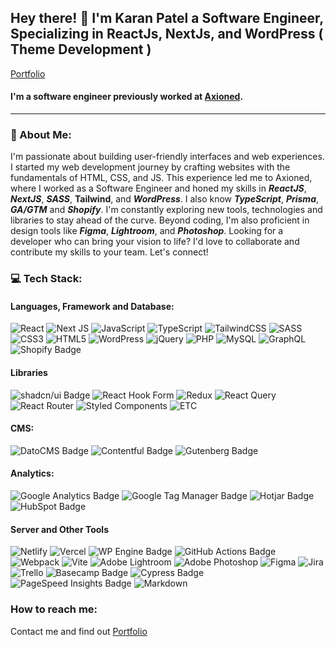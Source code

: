 ## Hey there! 👋 I'm Karan Patel a Software Engineer, Specializing in ReactJs, NextJs, and WordPress ( Theme Development )
[Portfolio](https://karanp.vercel.app/)

#### I'm a software engineer previously worked at [Axioned](https://axioned.com/).

---

### **💫 About Me:**
I'm passionate about building user-friendly interfaces and web experiences. I started my web development journey by crafting websites with the fundamentals of HTML, CSS, and JS. This experience led me to Axioned, where I worked as a Software Engineer and honed my skills in **_ReactJS_**, **_NextJS_**, **_SASS_**, **Tailwind**, and **_WordPress_**. I also know **_TypeScript_**, **_Prisma_**, **_GA/GTM_** and **_Shopify_**. I'm constantly exploring new tools, technologies and libraries to stay ahead of the curve. Beyond coding, I'm also proficient in design tools like **_Figma_**, **_Lightroom_**, and **_Photoshop_**. Looking for a developer who can bring your vision to life? I'd love to collaborate and contribute my skills to your team. Let's connect!

### **💻 Tech Stack:**

#### Languages, Framework and Database:
![React](https://img.shields.io/badge/react-%2320232a.svg?style=for-the-badge&logo=react&logoColor=%2361DAFB) ![Next JS](https://img.shields.io/badge/Next-black?style=for-the-badge&logo=next.js&logoColor=white) ![JavaScript](https://img.shields.io/badge/javascript-%23323330.svg?style=for-the-badge&logo=javascript&logoColor=%23F7DF1E) ![TypeScript](https://img.shields.io/badge/typescript-%23007ACC.svg?style=for-the-badge&logo=typescript&logoColor=white) ![TailwindCSS](https://img.shields.io/badge/tailwindcss-%2338B2AC.svg?style=for-the-badge&logo=tailwind-css&logoColor=white) ![SASS](https://img.shields.io/badge/SASS-hotpink.svg?style=for-the-badge&logo=SASS&logoColor=white) ![CSS3](https://img.shields.io/badge/css3-%231572B6.svg?style=for-the-badge&logo=css3&logoColor=white) ![HTML5](https://img.shields.io/badge/html5-%23E34F26.svg?style=for-the-badge&logo=html5&logoColor=white) ![WordPress](https://img.shields.io/badge/WordPress-%23117AC9.svg?style=for-the-badge&logo=WordPress&logoColor=white) ![jQuery](https://img.shields.io/badge/jquery-%230769AD.svg?style=for-the-badge&logo=jquery&logoColor=white) ![PHP](https://img.shields.io/badge/php-%23777BB4.svg?style=for-the-badge&logo=php&logoColor=white) ![MySQL](https://img.shields.io/badge/mysql-%2300000f.svg?style=for-the-badge&logo=mysql&logoColor=white) ![GraphQL](https://img.shields.io/badge/-GraphQL-E10098?style=for-the-badge&logo=graphql&logoColor=white) ![Shopify Badge](https://img.shields.io/badge/Shopify-7AB55C?logo=shopify&logoColor=fff&style=for-the-badge)

#### Libraries
![shadcn/ui Badge](https://img.shields.io/badge/shadcn%2Fui-000?logo=shadcnui&logoColor=fff&style=for-the-badge) ![React Hook Form](https://img.shields.io/badge/React%20Hook%20Form-%23EC5990.svg?style=for-the-badge&logo=reacthookform&logoColor=white) ![Redux](https://img.shields.io/badge/redux-%23593d88.svg?style=for-the-badge&logo=redux&logoColor=white) ![React Query](https://img.shields.io/badge/-React%20Query-FF4154?style=for-the-badge&logo=react%20query&logoColor=white) ![React Router](https://img.shields.io/badge/React_Router-CA4245?style=for-the-badge&logo=react-router&logoColor=white) ![Styled Components](https://img.shields.io/badge/styled--components-DB7093?style=for-the-badge&logo=styled-components&logoColor=white) ![ETC](https://img.shields.io/badge/ETC-000)

#### CMS:
![DatoCMS Badge](https://img.shields.io/badge/DatoCMS-FF7751?logo=datocms&logoColor=fff&style=for-the-badge) ![Contentful Badge](https://img.shields.io/badge/Contentful-2478CC?logo=contentful&logoColor=fff&style=for-the-badge) ![Gutenberg Badge](https://img.shields.io/badge/Gutenberg-000?logo=gutenberg&logoColor=fff&style=for-the-badge)

#### Analytics:
![Google Analytics Badge](https://img.shields.io/badge/Google%20Analytics-E37400?logo=googleanalytics&logoColor=fff&style=for-the-badge) ![Google Tag Manager Badge](https://img.shields.io/badge/Google%20Tag%20Manager-246FDB?logo=googletagmanager&logoColor=fff&style=for-the-badge) ![Hotjar Badge](https://img.shields.io/badge/Hotjar-FF3C00?logo=hotjar&logoColor=fff&style=for-the-badge) ![HubSpot Badge](https://img.shields.io/badge/HubSpot-FF7A59?logo=hubspot&logoColor=fff&style=for-the-badge)

#### Server and Other Tools
![Netlify](https://img.shields.io/badge/netlify-%23000000.svg?style=for-the-badge&logo=netlify&logoColor=#00C7B7) ![Vercel](https://img.shields.io/badge/vercel-%23000000.svg?style=for-the-badge&logo=vercel&logoColor=white)  ![WP Engine Badge](https://img.shields.io/badge/WP%20Engine-0ECAD4?logo=wpengine&logoColor=fff&style=for-the-badge) ![GitHub Actions Badge](https://img.shields.io/badge/GitHub%20Actions-2088FF?logo=githubactions&logoColor=fff&style=for-the-badge) ![Webpack](https://img.shields.io/badge/webpack-%238DD6F9.svg?style=for-the-badge&logo=webpack&logoColor=black) ![Vite](https://img.shields.io/badge/vite-%23646CFF.svg?style=for-the-badge&logo=vite&logoColor=white) ![Adobe Lightroom](https://img.shields.io/badge/Adobe%20Lightroom-31A8FF.svg?style=for-the-badge&logo=Adobe%20Lightroom&logoColor=white) ![Adobe Photoshop](https://img.shields.io/badge/adobe%20photoshop-%2331A8FF.svg?style=for-the-badge&logo=adobe%20photoshop&logoColor=white) ![Figma](https://img.shields.io/badge/figma-%23F24E1E.svg?style=for-the-badge&logo=figma&logoColor=white) ![Jira](https://img.shields.io/badge/jira-%230A0FFF.svg?style=for-the-badge&logo=jira&logoColor=white) ![Trello](https://img.shields.io/badge/Trello-%23026AA7.svg?style=for-the-badge&logo=Trello&logoColor=white) ![Basecamp Badge](https://img.shields.io/badge/Basecamp-1D2D35?logo=basecamp&logoColor=fff&style=for-the-badge) ![Cypress Badge](https://img.shields.io/badge/Cypress-69D3A7?logo=cypress&logoColor=fff&style=for-the-badge) ![PageSpeed Insights Badge](https://img.shields.io/badge/PageSpeed%20Insights-4285F4?logo=pagespeedinsights&logoColor=fff&style=for-the-badge) ![Markdown](https://img.shields.io/badge/markdown-%23000000.svg?style=for-the-badge&logo=markdown&logoColor=white)

### **How to reach me:**

Contact me and find out [Portfolio](https://karanp.vercel.app/)
<!--
**iamkaranpatel/iamkaranpatel** is a ✨ _special_ ✨ repository because its `README.md` (this file) appears on your GitHub profile.

Here are some ideas to get you started:

- 🔭 I’m currently working on ...
- 🌱 I’m currently learning ...
- 👯 I’m looking to collaborate on ...
- 🤔 I’m looking for help with ...
- 💬 Ask me about ...
- 📫 How to reach me: ...
- 😄 Pronouns: ...
- ⚡ Fun fact: ...
-->

